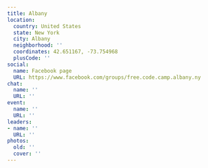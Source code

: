 ```yaml
---
title: Albany
location:
  country: United States
  state: New York
  city: Albany
  neighborhood: ''
  coordinates: 42.651167, -73.754968
  plusCode: ''
social:
  name: Facebook page
  URL: https://www.facebook.com/groups/free.code.camp.albany.ny
chat:
  name: ''
  URL: ''
event:
  name: ''
  URL: ''
leaders:
- name: ''
  URL: ''
photos:
  old: ''
  cover: ''
---
```

